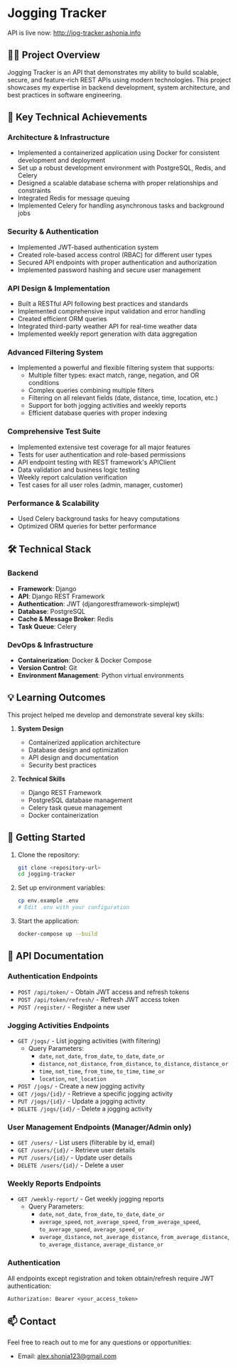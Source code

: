 # Jogging Tracker

API is live now: http://jog-tracker.ashonia.info

## 🏃‍♂️ Project Overview

Jogging Tracker is an API that demonstrates my ability to build scalable, secure, and feature-rich REST APIs using modern technologies. This project showcases my expertise in backend development, system architecture, and best practices in software engineering.

## 🚀 Key Technical Achievements

### Architecture & Infrastructure
- Implemented a containerized application using Docker for consistent development and deployment
- Set up a robust development environment with PostgreSQL, Redis, and Celery
- Designed a scalable database schema with proper relationships and constraints
- Integrated Redis for message queuing
- Implemented Celery for handling asynchronous tasks and background jobs

### Security & Authentication
- Implemented JWT-based authentication system
- Created role-based access control (RBAC) for different user types
- Secured API endpoints with proper authentication and authorization
- Implemented password hashing and secure user management

### API Design & Implementation
- Built a RESTful API following best practices and standards
- Implemented comprehensive input validation and error handling
- Created efficient ORM queries
- Integrated third-party weather API for real-time weather data
- Implemented weekly report generation with data aggregation

### Advanced Filtering System
- Implemented a powerful and flexible filtering system that supports:
  - Multiple filter types: exact match, range, negation, and OR conditions
  - Complex queries combining multiple filters
  - Filtering on all relevant fields (date, distance, time, location, etc.)
  - Support for both jogging activities and weekly reports
  - Efficient database queries with proper indexing

### Comprehensive Test Suite
- Implemented extensive test coverage for all major features
- Tests for user authentication and role-based permissions
- API endpoint testing with REST framework's APIClient
- Data validation and business logic testing
- Weekly report calculation verification
- Test cases for all user roles (admin, manager, customer)

### Performance & Scalability
- Used Celery background tasks for heavy computations
- Optimized ORM queries for better performance

## 🛠️ Technical Stack

### Backend
- **Framework**: Django
- **API**: Django REST Framework
- **Authentication**: JWT (djangorestframework-simplejwt)
- **Database**: PostgreSQL
- **Cache & Message Broker**: Redis
- **Task Queue**: Celery

### DevOps & Infrastructure
- **Containerization**: Docker & Docker Compose
- **Version Control**: Git
- **Environment Management**: Python virtual environments

## 💡 Learning Outcomes

This project helped me develop and demonstrate several key skills:

1. **System Design**
   - Containerized application architecture
   - Database design and optimization
   - API design and documentation
   - Security best practices

2. **Technical Skills**
   - Django REST Framework
   - PostgreSQL database management
   - Celery task queue management
   - Docker containerization

## 🚀 Getting Started

1. Clone the repository:
   ```bash
   git clone <repository-url>
   cd jogging-tracker
   ```

2. Set up environment variables:
   ```bash
   cp env.example .env
   # Edit .env with your configuration
   ```

3. Start the application:
   ```bash
   docker-compose up --build
   ```

## 📝 API Documentation

### Authentication Endpoints
- `POST /api/token/` - Obtain JWT access and refresh tokens
- `POST /api/token/refresh/` - Refresh JWT access token
- `POST /register/` - Register a new user

### Jogging Activities Endpoints
- `GET /jogs/` - List jogging activities (with filtering)
  - Query Parameters:
    - `date`, `not_date`, `from_date`, `to_date`, `date_or`
    - `distance`, `not_distance`, `from_distance`, `to_distance`, `distance_or`
    - `time`, `not_time`, `from_time`, `to_time`, `time_or`
    - `location`, `not_location`
- `POST /jogs/` - Create a new jogging activity
- `GET /jogs/{id}/` - Retrieve a specific jogging activity
- `PUT /jogs/{id}/` - Update a jogging activity
- `DELETE /jogs/{id}/` - Delete a jogging activity

### User Management Endpoints (Manager/Admin only)
- `GET /users/` - List users (filterable by id, email)
- `GET /users/{id}/` - Retrieve user details
- `PUT /users/{id}/` - Update user details
- `DELETE /users/{id}/` - Delete a user

### Weekly Reports Endpoints
- `GET /weekly-report/` - Get weekly jogging reports
  - Query Parameters:
    - `date`, `not_date`, `from_date`, `to_date`, `date_or`
    - `average_speed`, `not_average_speed`, `from_average_speed`, `to_average_speed`, `average_speed_or`
    - `average_distance`, `not_average_distance`, `from_average_distance`, `to_average_distance`, `average_distance_or`

### Authentication
All endpoints except registration and token obtain/refresh require JWT authentication:
```
Authorization: Bearer <your_access_token>
```

## 📫 Contact

Feel free to reach out to me for any questions or opportunities:
- Email: alex.shonia123@gmail.com
